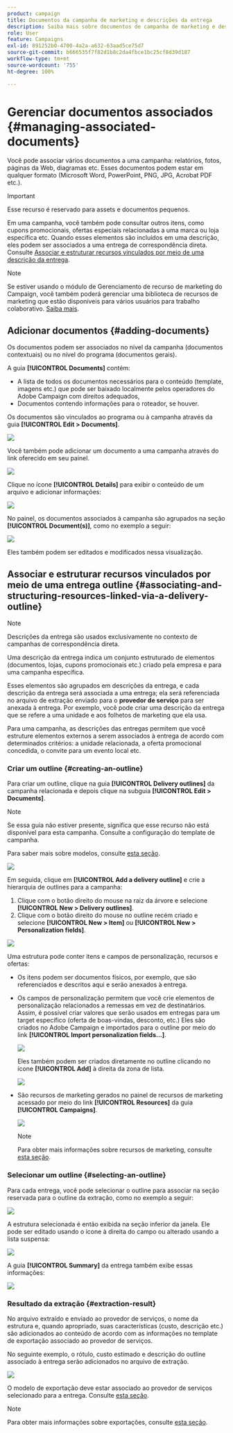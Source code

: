 ```yaml
---
product: campaign
title: Documentos da campanha de marketing e descrições da entrega
description: Saiba mais sobre documentos de campanha de marketing e descrições da entrega
role: User
feature: Campaigns
exl-id: 891252b0-4700-4a2a-a632-63aad5ce75d7
source-git-commit: b666535f7f82d1b8c2da4fbce1bc25cf8d39d187
workflow-type: tm+mt
source-wordcount: '755'
ht-degree: 100%

---
```


# Gerenciar documentos associados {#managing-associated-documents}

Você pode associar vários documentos a uma campanha: relatórios, fotos, páginas da Web, diagramas etc. Esses documentos podem estar em qualquer formato (Microsoft Word, PowerPoint, PNG, JPG, Acrobat PDF etc.).

>[!IMPORTANT]
>
>Esse recurso é reservado para assets e documentos pequenos.

Em uma campanha, você também pode consultar outros itens, como cupons promocionais, ofertas especiais relacionadas a uma marca ou loja específica etc. Quando esses elementos são incluídos em uma descrição, eles podem ser associados a uma entrega de correspondência direta. Consulte [Associar e estruturar recursos vinculados por meio de uma descrição da entrega](#associating-and-structuring-resources-linked-via-a-delivery-outline).

>[!NOTE]
>
>Se estiver usando o módulo de Gerenciamento de recurso de marketing do Campaign, você também poderá gerenciar uma biblioteca de recursos de marketing que estão disponíveis para vários usuários para trabalho colaborativo. [Saiba mais](../../mrm/using/managing-marketing-resources.md).

## Adicionar documentos {#adding-documents}

Os documentos podem ser associados no nível da campanha (documentos contextuais) ou no nível do programa (documentos gerais).

A guia **[!UICONTROL Documents]** contém:

* A lista de todos os documentos necessários para o conteúdo (template, imagens etc.) que pode ser baixado localmente pelos operadores do Adobe Campaign com direitos adequados,
* Documentos contendo informações para o roteador, se houver.

Os documentos são vinculados ao programa ou à campanha através da guia **[!UICONTROL Edit > Documents]**.

![](assets/s_ncs_user_op_add_document.png)

Você também pode adicionar um documento a uma campanha através do link oferecido em seu painel.

![](assets/add_a_document_in_op.png)

Clique no ícone **[!UICONTROL Details]** para exibir o conteúdo de um arquivo e adicionar informações:

![](assets/s_ncs_user_op_add_document_details.png)

No painel, os documentos associados à campanha são agrupados na seção **[!UICONTROL Document(s)]**, como no exemplo a seguir:

![](assets/s_ncs_user_op_edit_document.png)

Eles também podem ser editados e modificados nessa visualização.

## Associar e estruturar recursos vinculados por meio de uma entrega outline {#associating-and-structuring-resources-linked-via-a-delivery-outline}

>[!NOTE]
>
>Descrições da entrega são usados exclusivamente no contexto de campanhas de correspondência direta.

Uma descrição da entrega indica um conjunto estruturado de elementos (documentos, lojas, cupons promocionais etc.) criado pela empresa e para uma campanha específica.

Esses elementos são agrupados em descrições da entrega, e cada descrição da entrega será associada a uma entrega; ela será referenciada no arquivo de extração enviado para o **provedor de serviço** para ser anexada à entrega. Por exemplo, você pode criar uma descrição da entrega que se refere a uma unidade e aos folhetos de marketing que ela usa.

Para uma campanha, as descrições das entregas permitem que você estruture elementos externos a serem associados à entrega de acordo com determinados critérios: a unidade relacionada, a oferta promocional concedida, o convite para um evento local etc.

### Criar um outline {#creating-an-outline}

Para criar um outline, clique na guia **[!UICONTROL Delivery outlines]** da campanha relacionada e depois clique na subguia **[!UICONTROL Edit > Documents]**.

>[!NOTE]
>
>Se essa guia não estiver presente, significa que esse recurso não está disponível para esta campanha. Consulte a configuração do template de campanha.
>   
>Para saber mais sobre modelos, consulte [esta seção](../../campaign/using/marketing-campaign-templates.md#campaign-templates).

![](assets/s_ncs_user_op_composition_link.png)

Em seguida, clique em **[!UICONTROL Add a delivery outline]** e crie a hierarquia de outlines para a campanha:

1. Clique com o botão direito do mouse na raiz da árvore e selecione **[!UICONTROL New > Delivery outlines]**.
1. Clique com o botão direito do mouse no outline recém criado e selecione **[!UICONTROL New > Item]** ou **[!UICONTROL New > Personalization fields]**.

![](assets/s_ncs_user_op_add_composition.png)

Uma estrutura pode conter itens e campos de personalização, recursos e ofertas:

* Os itens podem ser documentos físicos, por exemplo, que são referenciados e descritos aqui e serão anexados à entrega.
* Os campos de personalização permitem que você crie elementos de personalização relacionados a remessas em vez de destinatários. Assim, é possível criar valores que serão usados em entregas para um target específico (oferta de boas-vindas, desconto, etc.) Eles são criados no Adobe Campaign e importados para o outline por meio do link **[!UICONTROL Import personalization fields...]**.

  ![](assets/s_ncs_user_op_add_composition_field.png)

  Eles também podem ser criados diretamente no outline clicando no ícone **[!UICONTROL Add]** à direita da zona de lista.

  ![](assets/s_ncs_user_op_add_composition_field_button.png)

* São recursos de marketing gerados no painel de recursos de marketing acessado por meio do link **[!UICONTROL Resources]** da guia **[!UICONTROL Campaigns]**.

  ![](assets/s_ncs_user_mkg_resource_ovv.png)

  >[!NOTE]
  >
  >Para obter mais informações sobre recursos de marketing, consulte [esta seção](../../mrm/using/managing-marketing-resources.md).

### Selecionar um outline {#selecting-an-outline}

Para cada entrega, você pode selecionar o outline para associar na seção reservada para o outline da extração, como no exemplo a seguir:

![](assets/s_ncs_user_op_select_composition.png)

A estrutura selecionada é então exibida na seção inferior da janela. Ele pode ser editado usando o ícone à direita do campo ou alterado usando a lista suspensa:

![](assets/s_ncs_user_op_select_composition_b.png)

A guia **[!UICONTROL Summary]** da entrega também exibe essas informações:

![](assets/s_ncs_user_op_select_composition_c.png)

### Resultado da extração {#extraction-result}

No arquivo extraído e enviado ao provedor de serviços, o nome da estrutura e, quando apropriado, suas características (custo, descrição etc.) são adicionados ao conteúdo de acordo com as informações no template de exportação associado ao provedor de serviços.

No seguinte exemplo, o rótulo, custo estimado e descrição do outline associado à entrega serão adicionados no arquivo de extração.

![](assets/s_ncs_user_op_composition_in_export_template.png)

O modelo de exportação deve estar associado ao provedor de serviços selecionado para a entrega. Consulte [esta seção](../../campaign/using/providers-stocks-and-budgets.md#creating-service-providers-and-their-cost-structures).

>[!NOTE]
>
>Para obter mais informações sobre exportações, consulte [esta seção](../../platform/using/get-started-data-import-export.md).
